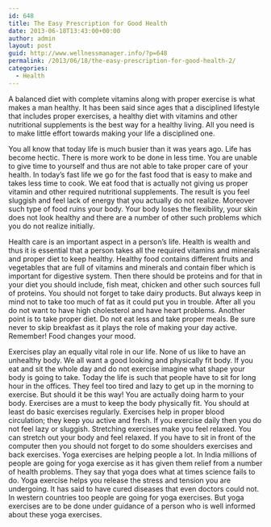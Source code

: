 ```yaml
---
id: 648
title: The Easy Prescription for Good Health
date: 2013-06-18T13:43:00+00:00
author: admin
layout: post
guid: http://www.wellnessmanager.info/?p=648
permalink: /2013/06/18/the-easy-prescription-for-good-health-2/
categories:
  - Health
---
```

A balanced diet with complete vitamins along with proper exercise is what makes a man healthy. It has been said since ages that a disciplined lifestyle that includes proper exercises, a healthy diet with vitamins and other nutritional supplements is the best way for a healthy living. All you need is to make little effort towards making your life a disciplined one.

You all know that today life is much busier than it was years ago. Life has become hectic. There is more work to be done in less time. You are unable to give time to yourself and thus are not able to take proper care of your health. In today’s fast life we go for the fast food that is easy to make and takes less time to cook. We eat food that is actually not giving us proper vitamin and other required nutritional supplements. The result is you feel sluggish and feel lack of energy that you actually do not realize. Moreover such type of food ruins your body. Your body loses the flexibility, your skin does not look healthy and there are a number of other such problems which you do not realize initially.

Health care is an important aspect in a person’s life. Health is wealth and thus it is essential that a person takes all the required vitamins and minerals and proper diet to keep healthy. Healthy food contains different fruits and vegetables that are full of vitamins and minerals and contain fiber which is important for digestive system. Then there should be proteins and for that in your diet you should include, fish meat, chicken and other such sources full of proteins. You should not forget to take dairy products. But always keep in mind not to take too much of fat as it could put you in trouble. After all you do not want to have high cholesterol and have heart problems. Another point is to take proper diet. Do not eat less and take proper meals. Be sure never to skip breakfast as it plays the role of making your day active. Remember! Food changes your mood.

Exercises play an equally vital role in our life. None of us like to have an unhealthy body. We all want a good looking and physically fit body. If you eat and sit the whole day and do not exercise imagine what shape your body is going to take. Today the life is such that people have to sit for long hour in the offices. They feel too tired and lazy to get up in the morning to exercise. But should it be this way! You are actually doing harm to your body. Exercises are a must to keep the body physically fit. You should at least do basic exercises regularly. Exercises help in proper blood circulation; they keep you active and fresh. If you exercise daily then you do not feel lazy or sluggish. Stretching exercises make you feel relaxed. You can stretch out your body and feel relaxed. If you have to sit in front of the computer then you should not forget to do some shoulders exercises and back exercises. Yoga exercises are helping people a lot. In India millions of people are going for yoga exercise as it has given them relief from a number of health problems. They say that yoga does what at times science fails to do. Yoga exercise helps you release the stress and tension you are undergoing. It has said to have cured diseases that even doctors could not. In western countries too people are going for yoga exercises. But yoga exercises are to be done under guidance of a person who is well informed about these yoga exercises.